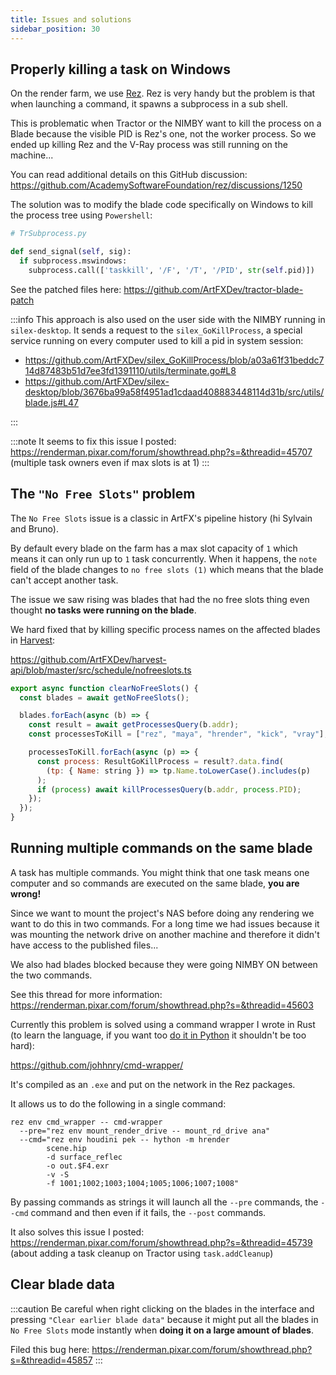 ```yaml
---
title: Issues and solutions
sidebar_position: 30
---
```


## Properly killing a task on Windows

On the render farm, we use [Rez](https://github.com/AcademySoftwareFoundation/rez). Rez is very handy but the problem is that when launching a command, it spawns a subprocess in a sub shell.

This is problematic when Tractor or the NIMBY want to kill the process on a Blade because the visible PID is Rez's one, not the worker process. So we ended up killing Rez and the V-Ray process was still running on the machine...

You can read additional details on this GitHub discussion: https://github.com/AcademySoftwareFoundation/rez/discussions/1250

The solution was to modify the blade code specifically on Windows to kill the process tree using `Powershell`:

```python
# TrSubprocess.py

def send_signal(self, sig):
  if subprocess.mswindows:
    subprocess.call(['taskkill', '/F', '/T', '/PID', str(self.pid)])
```

See the patched files here: https://github.com/ArtFXDev/tractor-blade-patch

:::info
This approach is also used on the user side with the NIMBY running in `silex-desktop`. It sends a request to the `silex_GoKillProcess`, a special service running on every computer used to kill a pid in system session:

- https://github.com/ArtFXDev/silex_GoKillProcess/blob/a03a61f31beddc714d87483b51d7ee3fd1391110/utils/terminate.go#L8
- https://github.com/ArtFXDev/silex-desktop/blob/3676ba99a58f4951ad1cdaad408883448114d31b/src/utils/blade.js#L47

:::

:::note
It seems to fix this issue I posted: https://renderman.pixar.com/forum/showthread.php?s=&threadid=45707 (multiple task owners even if max slots is at 1)
:::

## The `"No Free Slots"` problem

The `No Free Slots` issue is a classic in ArtFX's pipeline history (hi Sylvain and Bruno).

By default every blade on the farm has a max slot capacity of `1` which means it can only run up to `1` task concurrently. When it happens, the `note` field of the blade changes to `no free slots (1)` which means that the blade can't accept another task.

The issue we saw rising was blades that had the no free slots thing even thought **no tasks were running on the blade**.

We hard fixed that by killing specific process names on the affected blades in [Harvest](../harvest):

https://github.com/ArtFXDev/harvest-api/blob/master/src/schedule/nofreeslots.ts

```js
export async function clearNoFreeSlots() {
  const blades = await getNoFreeSlots();

  blades.forEach(async (b) => {
    const result = await getProcessesQuery(b.addr);
    const processesToKill = ["rez", "maya", "hrender", "kick", "vray"];

    processesToKill.forEach(async (p) => {
      const process: ResultGoKillProcess = result?.data.find(
        (tp: { Name: string }) => tp.Name.toLowerCase().includes(p)
      );
      if (process) await killProcessesQuery(b.addr, process.PID);
    });
  });
}
```

## Running multiple commands on the same blade

A task has multiple commands. You might think that one task means one computer and so commands are executed on the same blade, **you are wrong!**

Since we want to mount the project's NAS before doing any rendering we want to do this in two commands. For a long time we had issues because it was mounting the network drive on another machine and therefore it didn't have access to the published files...

We also had blades blocked because they were going NIMBY ON between the two commands.

See this thread for more information: https://renderman.pixar.com/forum/showthread.php?s=&threadid=45603

Currently this problem is solved using a command wrapper I wrote in Rust (to learn the language, if you want too [do it in Python](https://github.com/ArtFXDev/silex-rez/tree/prod/packages/utils/command_wrapper) it shouldn't be too hard):

https://github.com/johhnry/cmd-wrapper/

It's compiled as an `.exe` and put on the network in the Rez packages.

It allows us to do the following in a single command:

```shell
rez env cmd_wrapper -- cmd-wrapper
  --pre="rez env mount_render_drive -- mount_rd_drive ana"
  --cmd="rez env houdini pek -- hython -m hrender
        scene.hip
        -d surface_reflec
        -o out.$F4.exr
        -v -S
        -f 1001;1002;1003;1004;1005;1006;1007;1008"
```

By passing commands as strings it will launch all the `--pre` commands, the `--cmd` command and then even if it fails, the `--post` commands.

It also solves this issue I posted: https://renderman.pixar.com/forum/showthread.php?s=&threadid=45739 (about adding a task cleanup on Tractor using `task.addCleanup`)

## Clear blade data

:::caution
Be careful when right clicking on the blades in the interface and pressing `"Clear earlier blade data"` because it might put all the blades in `No Free Slots` mode instantly when **doing it on a large amount of blades**.

Filed this bug here: https://renderman.pixar.com/forum/showthread.php?s=&threadid=45857
:::
